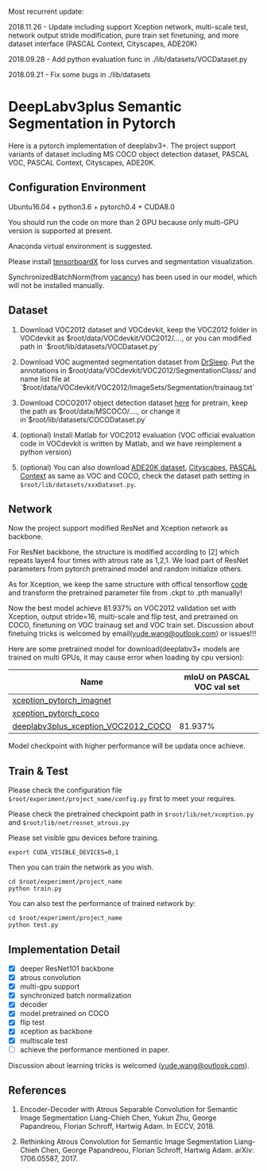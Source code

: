 Most recurrent update:

2018.11.26 - Update including support Xception network, multi-scale test, network output stride modification, pure train set finetuning, and more dataset interface (PASCAL Context, Cityscapes, ADE20K)  

2018.09.28 - Add python evaluation func in ./lib/datasets/VOCDataset.py

2018.09.21 - Fix some bugs in ./lib/datasets

# DeepLabv3plus Semantic Segmentation in Pytorch

Here is a pytorch implementation of deeplabv3+. The project support variants of dataset including MS COCO object detection dataset, PASCAL VOC, PASCAL Context, Cityscapes, ADE20K. 


## Configuration Environment

Ubuntu16.04 + python3.6 + pytorch0.4 + CUDA8.0

You should run the code on more than 2 GPU because only multi-GPU version is supported at present.

Anaconda virtual environment is suggested.

Please install [tensorboardX](https://github.com/lanpa/tensorboardX) for loss curves and segmentation visualization. 

SynchronizedBatchNorm(from [vacancy](https://github.com/vacancy/Synchronized-BatchNorm-PyTorch)) has been used in our model, which will not be installed manually.

## Dataset
1. Download VOC2012 dataset and VOCdevkit, keep the VOC2012 folder in VOCdevkit as $root/data/VOCdevkit/VOC2012/...., or you can modified path in `$root/lib/datasets/VOCDataset.py`

2. Download VOC augmented segmentation dataset from [DrSleep](https://www.dropbox.com/s/oeu149j8qtbs1x0/SegmentationClassAug.zip?dl=0). Put the annotations in $root/data/VOCdevkit/VOC2012/SegmentationClass/ and name list file at `$root/data/VOCdevkit/VOC2012/ImageSets/Segmentation/trainaug.txt`

3. Download COCO2017 object detection dataset [here](http://cocodataset.org/#download) for pretrain, keep the path as $root/data/MSCOCO/...., or change it in`$root/lib/datasets/COCODataset.py`

4. (optional) Install Matlab for VOC2012 evaluation (VOC official evaluation code in VOCdevkit is written by Matlab, and we have reimplement a python version)

5. (optional) You can also download [ADE20K dataset](http://sceneparsing.csail.mit.edu/), [Cityscapes](https://www.cityscapes-dataset.com), [PASCAL Context](https://cs.stanford.edu/~roozbeh/pascal-context/) as same as VOC and COCO, check the dataset path setting in `$root/lib/datasets/xxxDataset.py`.

## Network

Now the project support modified ResNet and Xception network as backbone. 

For ResNet backbone, the structure is modified according to [2] which repeats layer4 four times with atrous rate as 1,2,1. We load part of ResNet parameters from pytorch pretrained model and random initialize others.

As for Xception, we keep the same structure with offical tensorflow [code](https://github.com/tensorflow/models/tree/master/research/deeplab) and transform the pretrained parameter file from .ckpt to .pth manually!

Now the best model achieve 81.937% on VOC2012 validation set with Xception, output stride=16, multi-scale and flip test, and pretrained on COCO, finetuning on VOC trainaug set and VOC train set. Discussion about finetuing tricks is welcomed by email(yude.wang@outlook.com) or issues!!!

Here are some pretrained model for download(deeplabv3+ models are trained on multi GPUs, it may cause error when loading by cpu version):

| Name                                                                                                       | mIoU on PASCAL VOC val set |
|------------------------------------------------------------------------------------------------------------|----------------------------|
| [xception_pytorch_imagnet](https://drive.google.com/open?id=1_j_mE07tiV24xXOJw4XDze0-a0NAhNVi)             |                            |
| [xception_pytorch_coco](https://drive.google.com/open?id=1J7B1ewMSEH2yuV_Tm8dyah6ieSHbUgA-)                |                            |
| [deeplabv3plus_xception_VOC2012_COCO](https://drive.google.com/open?id=1hE6jEWa3PVbJOI1eldARj2UWx-qWQvOm)  | 81.937%                    |


Model checkpoint with higher performance will be updata once achieve. 

## Train & Test

Please check the configuration file `$root/experiment/project_name/config.py` first to meet your requires.

Please check the pretrained checkpoint path in `$root/lib/net/xception.py` and `$root/lib/net/resnet_atrous.py`

Please set visible gpu devices before training.

```
export CUDA_VISIBLE_DEVICES=0,1
``` 

Then you can train the network as you wish.

```
cd $root/experiment/project_name
python train.py
```

You can also test the performance of trained network by:

```
cd $root/experiment/project_name
python test.py
```

## Implementation Detail
- [x] deeper ResNet101 backbone
- [x] atrous convolution
- [x] multi-gpu support
- [x] synchronized batch normalization
- [x] decoder
- [x] model pretrained on COCO
- [x] flip test
- [x] xception as backbone
- [x] multiscale test
- [ ] achieve the performance mentioned in paper.

Discussion about learning tricks is welcomed (yude.wang@outlook.com).

## References

1. Encoder-Decoder with Atrous Separable Convolution for Semantic Image Segmentation
Liang-Chieh Chen, Yukun Zhu, George Papandreou, Florian Schroff, Hartwig Adam. In ECCV, 2018.

2. Rethinking Atrous Convolution for Semantic Image Segmentation
Liang-Chieh Chen, George Papandreou, Florian Schroff, Hartwig Adam. arXiv: 1706.05587, 2017.
